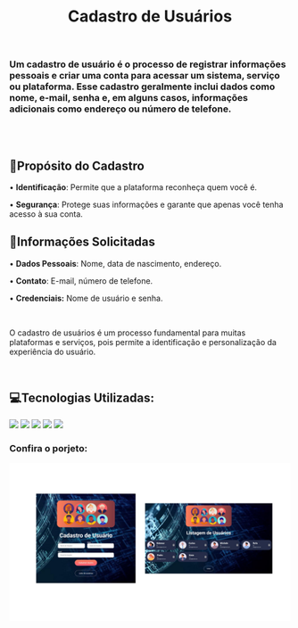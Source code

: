 <h1 align=center>Cadastro de Usuários</h1>
<br>
<h3>Um cadastro de usuário é o processo de registrar informações pessoais e criar uma conta para acessar um sistema, serviço ou plataforma. Esse cadastro geralmente inclui dados como nome, e-mail, senha e, em alguns casos, informações adicionais como endereço ou número de telefone.</h3>
<br>

<br>
<h2> 📌Propósito do Cadastro</h2>
<p>&bull; <b>Identificação</b>: Permite que a plataforma reconheça quem você é.</p>
<p>&bull; <b>Segurança</b>: Protege suas informações e garante que apenas você tenha acesso à sua conta.</p>
<h2>📌Informações Solicitadas</h2>
<p>&bull; <b>Dados Pessoais</b>: Nome, data de nascimento, endereço.</p>
<p>&bull; <b>Contato</b>: E-mail, número de telefone.</p>
<p>&bull; <b>Credenciais:</b> Nome de usuário e senha.</p>
<br>
<p>O cadastro de usuários é um processo fundamental para muitas plataformas e serviços, pois permite a identificação e personalização da experiência do usuário.</p>
<br>
<h2>💻Tecnologias Utilizadas:</h2>
<img src=https://img.shields.io/badge/HTML5-E34F26?style=for-the-badge&logo=html5&logoColor=white>
<img src=https://img.shields.io/badge/CSS3-1572B6?style=for-the-badge&logo=css3&logoColor=white>
<img src=https://img.shields.io/badge/JavaScript-323330?style=for-the-badge&logo=javascript&logoColor=F7DF1E>
<img src=https://img.shields.io/badge/React-20232A?style=for-the-badge&logo=react&logoColor=61DAFB>
<img src=https://img.shields.io/badge/Node.js-43853D?style=for-the-badge&logo=node.js&logoColor=white>
<h3>Confira o porjeto:</h3>
<img src=https://github.com/SidemarOliveira/devclub-cadastro-usuarios/blob/main/src/assets/Design%20image-cadastro.jpg?raw=true>
